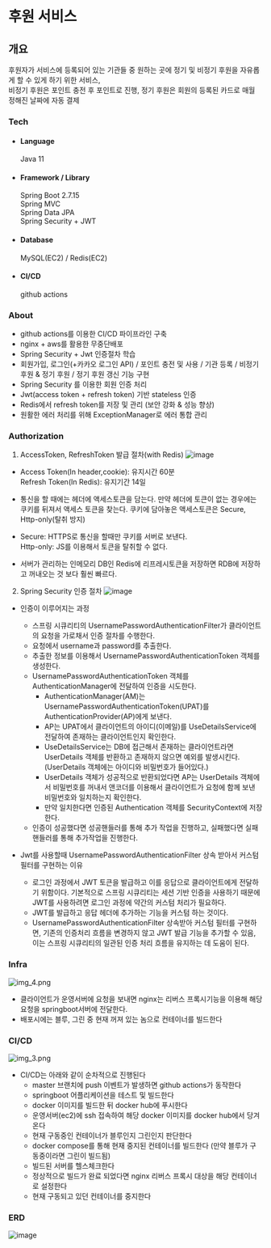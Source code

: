 # 후원 서비스

## 개요
후원자가 서비스에 등록되어 있는 기관들 중 원하는 곳에 정기 및 비정기 후원을 자유롭게 할 수 있게 하기 위한 서비스,<br> 
비정기 후원은 포인트 충전 후 포인트로 진행, 정기 후원은 회원의 등록된 카드로 매월 정해진 날짜에 자동 결제

### Tech
- #### Language
  Java 11
- #### Framework / Library
  Spring Boot 2.7.15<br>
  Spring MVC<br>
  Spring Data JPA<br>
  Spring Security + JWT<br>

- #### Database
  MySQL(EC2) / Redis(EC2)
- #### CI/CD
  github actions

### About
* github actions를 이용한 CI/CD 파이프라인 구축
* nginx + aws를 활용한 무중단배포
* Spring Security + Jwt 인증절차 학습
* 회원가입, 로그인(+카카오 로그인 API) / 포인트 충전 및 사용 / 기관 등록 / 비정기 후원 & 정기 후원 / 정기 후원 갱신 기능 구현
* Spring Security 를 이용한 회원 인증 처리
* Jwt(access token + refresh token) 기반 stateless 인증
* Redis에서 refresh token를 저장 및 관리 (보안 강화 & 성능 향상)
* 원활한 에러 처리를 위해 ExceptionManager로 에러 통합 관리


### Authorization
1. AccessToken, RefreshToken 발급 절차(with Redis)
   ![image](https://github.com/phk1128/support-service/assets/122284322/f495f532-6a65-4e00-88ee-f9fdab7f5795)
  

* Access Token(In header,cookie): 유지시간 60분<br>
Refresh Token(In Redis): 유지기간 14일<br>


* 통신을 할 때에는 헤더에 액세스토큰을 담는다. 만약 헤더에 토큰이 없는 경우에는 쿠키를 뒤져서 액세스 토큰을 찾는다.
  쿠키에 담아놓은 액세스토큰은 Secure, Http-only(탈취 방지)


* Secure: HTTPS로 통신을 할때만 쿠키를 서버로 보낸다.<br>
  Http-only: JS를 이용해서 토큰을 탈취할 수 없다.


* 서버가 관리하는 인메모리 DB인 Redis에 리프레시토큰을 저장하면 RDB에 저장하고 꺼내오는 것 보다 훨씬 빠르다.


2. Spring Security 인증 절차
   ![image](https://github.com/phk1128/support-service/assets/122284322/4f9fb1c1-bb5e-494e-887e-4b938f50e634)

- 인증이 이루어지는 과정
  - 스프링 시큐리티의 UsernamePasswordAuthenticationFilter가 클라이언트의 요청을 가로채서 인증 절차를 수행한다.
  - 요청에서 username과 password를 추출한다.
  - 추출한 정보를 이용해서 UsernamePasswordAuthenticationToken 객체를 생성한다.
  - UsernamePasswordAuthenticationToken 객체를 AuthenticationManager에 전달하여 인증을 시도한다.
    - AuthenticationManager(AM)는 UsernamePasswordAuthenticationToken(UPAT)를 AuthenticationProvider(AP)에게 보낸다.
    - AP는 UPAT에서 클라이언트의 아이디(이메일)를 UseDetailsService에 전달하여 존재하는 클라이언트인지 확인한다.
    - UseDetailsService는 DB에 접근해서 존재하는 클라이언트라면 UserDetails 객체를 반환하고 존재하지 않으면 예외를 발생시킨다. (UserDetails 객체에는 아이디와 비밀번호가 들어있다.)
    - UserDetails 객체가 성공적으로 반환되었다면 AP는 UserDetails 객체에서 비밀번호를 꺼내서 앤코더를 이용해서 클라이언트가 요청에 함께 보낸 비밀번호와 일치하는지 확인한다.
    - 만약 일치한다면 인증된 Authentication 객체를 SecurityContext에 저장한다.
  - 인증이 성공했다면 성공핸들러를 통해 추가 작업을 진행하고, 실패했다면 실패핸들러를 통해 추가작업을 진행한다.


- Jwt를 사용할때 UsernamePasswordAuthenticationFilter 상속 받아서 커스텀 필터를 구현하는 이유
  - 로그인 과정에서 JWT 토큰을 발급하고 이를 응답으로 클라이언트에게 전달하기 위함이다. 기본적으로 스프링 시큐리티는 세션 기반 인증을 사용하기 때문에 JWT를 사용하려면 로그인 과정에 약간의 커스텀 처리가 필요하다.
  - JWT를 발급하고 응답 헤더에 추가하는 기능을 커스텀 하는 것이다.
  - UsernamePasswordAuthenticationFilter 상속받아 커스텀 필터를 구현하면, 기존의 인증처리 흐름을 변경하지 않고 JWT 발급 기능을 추가할 수 있음, 이는 스프링 시큐리티의 일관된 인증 처리 흐름을 유지하는 데 도움이 된다.

### Infra
![img_4.png](img_4.png)
- 클라이언트가 운영서버에 요청을 보내면 nginx는 리버스 프록시기능을 이용해 해당 요청을 springboot서버에 전달한다.
- 배포시에는 블루, 그린 중 현재 꺼져 있는 놈으로 컨테이너를 빌드한다

### CI/CD
![img_3.png](img_3.png)
- CI/CD는 아래와 같이 순차적으로 진행된다
  - master 브랜치에 push 이벤트가 발생하면 github actions가 동작한다
  - springboot 어플리케이션을 테스트 및 빌드한다
  - docker 이미지를 빌드한 뒤 docker hub에 푸시한다
  - 운영서버(ec2)에 ssh 접속하여 해당 docker 이미지를 docker hub에서 당겨온다
  - 현재 구동중인 컨테이너가 블루인지 그린인지 판단한다
  - docker compose를 통해 현재 중지된 컨테이너를 빌드한다 (만약 블루가 구동중이라면 그린이 빌드됨)
  - 빌드된 서버를 헬스체크한다
  - 정상적으로 빌드가 완료 되었다면 nginx 리버스 프록시 대상을 해당 컨테이너로 설정한다
  - 현재 구동되고 있던 컨테이너를 중지한다

### ERD
![image](https://github.com/phk1128/support-service/assets/122284322/da9d92d3-a091-4786-8e78-cae2db672846)





